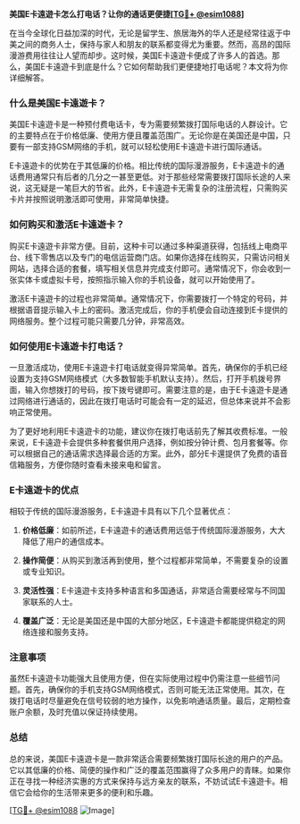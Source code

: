 **美国E卡遠遊卡怎么打电话？让你的通话更便捷[[TG💪+ @esim1088](https://t.me/s/esim1088)]**

在当今全球化日益加深的时代，无论是留学生、旅居海外的华人还是经常往返于中美之间的商务人士，保持与家人和朋友的联系都变得尤为重要。然而，高昂的国际漫游费用往往让人望而却步。这时候，美国E卡遠遊卡便成了许多人的首选。那么，美国E卡遠遊卡到底是什么？它如何帮助我们更便捷地打电话呢？本文将为你详细解答。

### 什么是美国E卡遠遊卡？

美国E卡遠遊卡是一种预付费电话卡，专为需要频繁拨打国际电话的人群设计。它的主要特点在于价格低廉、使用方便且覆盖范围广。无论你是在美国还是中国，只要有一部支持GSM网络的手机，就可以轻松使用E卡遠遊卡进行国际通话。

E卡遠遊卡的优势在于其低廉的价格。相比传统的国际漫游服务，E卡遠遊卡的通话费用通常只有后者的几分之一甚至更低。对于那些经常需要拨打国际长途的人来说，这无疑是一笔巨大的节省。此外，E卡遠遊卡无需复杂的注册流程，只需购买卡片并按照说明激活即可使用，非常简单快捷。

### 如何购买和激活E卡遠遊卡？

购买E卡遠遊卡非常方便。目前，这种卡可以通过多种渠道获得，包括线上电商平台、线下零售店以及专门的电信运营商门店。如果你选择在线购买，只需访问相关网站，选择合适的套餐，填写相关信息并完成支付即可。通常情况下，你会收到一张实体卡或虚拟卡号，按照指示输入你的手机设备，就可以开始使用了。

激活E卡遠遊卡的过程也非常简单。通常情况下，你需要拨打一个特定的号码，并根据语音提示输入卡上的密码。激活完成后，你的手机便会自动连接到E卡提供的网络服务。整个过程可能只需要几分钟，非常高效。

### 如何使用E卡遠遊卡打电话？

一旦激活成功，使用E卡遠遊卡打电话就变得异常简单。首先，确保你的手机已经设置为支持GSM网络模式（大多数智能手机默认支持）。然后，打开手机拨号界面，输入你想拨打的号码，按下拨号键即可。需要注意的是，由于E卡遠遊卡是通过网络进行通话的，因此在拨打电话时可能会有一定的延迟，但总体来说并不会影响正常使用。

为了更好地利用E卡遠遊卡的功能，建议你在拨打电话前先了解其收费标准。一般来说，E卡遠遊卡会提供多种套餐供用户选择，例如按分钟计费、包月套餐等。你可以根据自己的通话需求选择最合适的方案。此外，部分E卡還提供了免费的语音信箱服务，方便你随时查看未接来电和留言。

### E卡遠遊卡的优点

相较于传统的国际漫游服务，E卡遠遊卡具有以下几个显著优点：

1. **价格低廉**：如前所述，E卡遠遊卡的通话费用远低于传统国际漫游服务，大大降低了用户的通信成本。
   
2. **操作简便**：从购买到激活再到使用，整个过程都非常简单，不需要复杂的设置或专业知识。

3. **灵活性强**：E卡遠遊卡支持多种语言和多国通话，非常适合需要经常与不同国家联系的人士。

4. **覆盖广泛**：无论是美国还是中国的大部分地区，E卡遠遊卡都能提供稳定的网络连接和服务支持。

### 注意事项

虽然E卡遠遊卡功能强大且使用方便，但在实际使用过程中仍需注意一些细节问题。首先，确保你的手机支持GSM网络模式，否则可能无法正常使用。其次，在拨打电话时尽量避免在信号较弱的地方操作，以免影响通话质量。最后，定期检查账户余额，及时充值以保证持续使用。

### 总结

总的来说，美国E卡遠遊卡是一款非常适合需要频繁拨打国际长途的用户的产品。它以其低廉的价格、简便的操作和广泛的覆盖范围赢得了众多用户的青睐。如果你正在寻找一种经济实惠的方式来保持与远方亲友的联系，不妨试试E卡遠遊卡。相信它会给你的生活带来更多的便利和乐趣。

[[TG💪+ @esim1088](https://t.me/s/esim1088) ![Image](https://i.postimg.cc/4NQfJmqS/Snipaste-2025-05-13-00-14-12.png)]